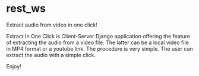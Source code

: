 # rest_ws
Extract audio from video in one click!

Extract In One Click is Client-Server Django application offering the feature of extracting the audio from a video file.
The latter can be a local video file in MP4 format or a youtube link. The procedure is very simple. The user can extract
the audio with a simple click.

Enjoy!
